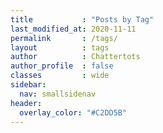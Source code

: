```yaml
---
title           : "Posts by Tag"
last_modified_at: 2020-11-11
permalink       : /tags/
layout          : tags
author          : Chattertots
author_profile  : false
classes         : wide
sidebar:
  nav: smallsidenav
header:
  overlay_color: "#C2DD5B"
---
```

